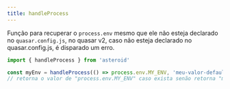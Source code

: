 ```yaml
---
title: handleProcess
---
```


Função para recuperar o `process.env` mesmo que ele não esteja declarado no `quasar.config.js`, no quasar v2, caso não esteja declarado no quasar.config.js, é disparado um erro.

```js
import { handleProcess } from 'asteroid'

const myEnv = handleProcess(() => process.env.MY_ENV, 'meu-valor-default')
// retorna o valor de "process.env.MY_ENV" caso exista senão retorna "meu-valor-default".
```
